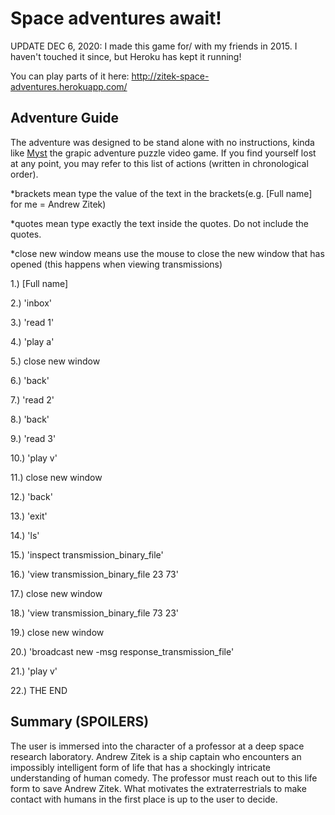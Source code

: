 # Space adventures await!

UPDATE DEC 6, 2020:
I made this game for/ with my friends in 2015. I haven't touched it since, but Heroku has kept it running!

You can play parts of it here:
http://zitek-space-adventures.herokuapp.com/

## Adventure Guide

The adventure was designed to be stand alone with no instructions, kinda like [Myst](http://en.wikipedia.org/wiki/Myst) the grapic adventure puzzle video game. If you find yourself lost at any point, you may refer to this list of actions (written in chronological order).

*brackets mean type the value of the text in the brackets(e.g. [Full name] for me = Andrew Zitek)

*quotes mean type exactly the text inside the quotes. Do not include the quotes. 

*close new window means use the mouse to close the new window that has opened (this happens when viewing transmissions)


1.) [Full name]

2.) 'inbox'

3.) 'read 1'

4.) 'play a'

5.) close new window

6.) 'back'

7.) 'read 2'

8.) 'back'

9.) 'read 3'

10.) 'play v'

11.) close new window

12.) 'back'

13.) 'exit'

14.) 'ls'

15.) 'inspect transmission_binary_file'

16.) 'view transmission_binary_file 23 73'

17.) close new window

18.) 'view transmission_binary_file 73 23'

19.) close new window

20.) 'broadcast new -msg response_transmission_file'

21.) 'play v'

22.) THE END

## Summary (SPOILERS)

The user is immersed into the character of a professor at a deep space research laboratory. Andrew Zitek is a ship captain who encounters an impossibly intelligent form of life that has a shockingly intricate understanding of human comedy. The professor must reach out to this life form to save Andrew Zitek. What motivates the extraterrestrials to make contact with humans in the first place is up to the user to decide. 
